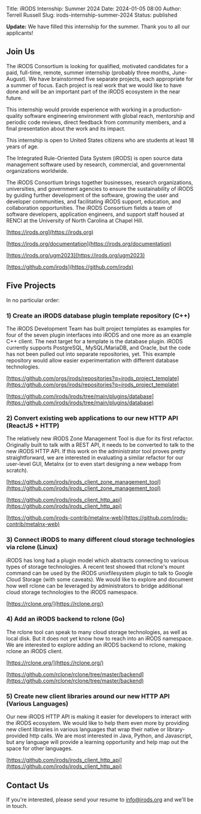 Title: iRODS Internship: Summer 2024
Date: 2024-01-05 08:00
Author: Terrell Russell
Slug: irods-internship-summer-2024
Status: published

**Update:**  We have filled this internship for the summer.  Thank you to all our applicants!

## Join Us

The iRODS Consortium is looking for qualified, motivated candidates for a paid, full-time, remote, summer internship (probably three months, June-August).  We have brainstormed five separate projects, each appropriate for a summer of focus.  Each project is real work that we would like to have done and will be an important part of the iRODS ecosystem in the near future.

This internship would provide experience with working in a production-quality software engineering environment with global reach, mentorship and periodic code reviews, direct feedback from community members, and a final presentation about the work and its impact.

This internship is open to United States citizens who are students at least 18 years of age.

The Integrated Rule-Oriented Data System (iRODS) is open source data management software used by research, commercial, and governmental organizations worldwide.

The iRODS Consortium brings together businesses, research organizations, universities, and government agencies to ensure the sustainability of iRODS by guiding further development of the software, growing the user and developer communities, and facilitating iRODS support, education, and collaboration opportunities.  The iRODS Consortium fields a team of software developers, application engineers, and support staff housed at RENCI at the University of North Carolina at Chapel Hill.

[https://irods.org](https://irods.org)

[https://irods.org/documentation](https://irods.org/documentation)

[https://irods.org/ugm2023](https://irods.org/ugm2023)

[https://github.com/irods](https://github.com/irods)

## Five Projects

In no particular order:


### 1) Create an iRODS database plugin template repository (C++)

The iRODS Development Team has built project templates as examples for four of the seven plugin interfaces into iRODS and one more as an example C++ client.  The next target for a template is the database plugin.  iRODS currently supports PostgreSQL, MySQL/MariaDB, and Oracle, but the code has not been pulled out into separate repositories, yet.  This example repository would allow easier experimentation with different database technologies.

[https://github.com/orgs/irods/repositories?q=irods_project_template](https://github.com/orgs/irods/repositories?q=irods_project_template)

[https://github.com/irods/irods/tree/main/plugins/database](https://github.com/irods/irods/tree/main/plugins/database)


### 2) Convert existing web applications to our new HTTP API (ReactJS + HTTP)

The relatively new iRODS Zone Management Tool is due for its first refactor.  Originally built to talk with a REST API, it needs to be converted to talk to the new iRODS HTTP API.  If this work on the administrator tool proves pretty straightforward, we are interested in evaluating a similar refactor for our user-level GUI, Metalnx (or to even start designing a new webapp from scratch).

[https://github.com/irods/irods_client_zone_management_tool](https://github.com/irods/irods_client_zone_management_tool)

[https://github.com/irods/irods_client_http_api](https://github.com/irods/irods_client_http_api)

[https://github.com/irods-contrib/metalnx-web](https://github.com/irods-contrib/metalnx-web)


### 3) Connect iRODS to many different cloud storage technologies via rclone (Linux)

iRODS has long had a plugin model which abstracts connecting to various types of storage technologies.  A recent test showed that rclone's mount command can be used by the iRODS unixfilesystem plugin to talk to Google Cloud Storage (with some caveats).  We would like to explore and document how well rclone can be leveraged by administrators to bridge additional cloud storage technologies to the iRODS namespace.

[https://rclone.org/](https://rclone.org/)


### 4) Add an iRODS backend to rclone (Go)

The rclone tool can speak to many cloud storage technologies, as well as local disk.  But it does not yet know how to reach into an iRODS namespace.  We are interested to explore adding an iRODS backend to rclone, making rclone an iRODS client.

[https://rclone.org/](https://rclone.org/)

[https://github.com/rclone/rclone/tree/master/backend](https://github.com/rclone/rclone/tree/master/backend)


### 5) Create new client libraries around our new HTTP API (Various Languages)

Our new iRODS HTTP API is making it easier for developers to interact with the iRODS ecosystem.  We would like to help them even more by providing new client libraries in various languages that wrap their native or library-provided http calls.  We are most interested in Java, Python, and Javascript, but any language will provide a learning opportunity and help map out the space for other languages.

[https://github.com/irods/irods_client_http_api](https://github.com/irods/irods_client_http_api)


## Contact Us

If you're interested, please send your resume to [info@irods.org](mailto:info@irods.org) and we'll be in touch.
